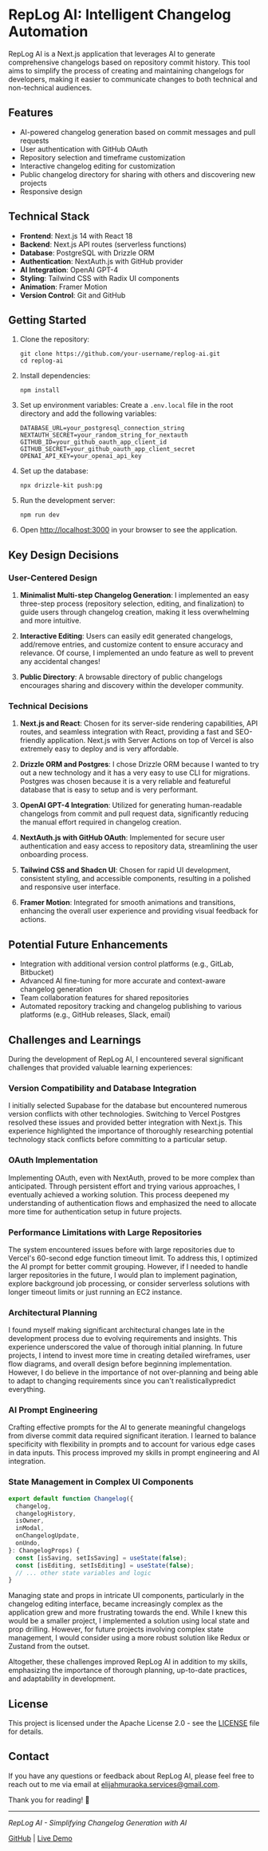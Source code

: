 # RepLog AI: Intelligent Changelog Automation

RepLog AI is a Next.js application that leverages AI to generate comprehensive changelogs based on repository commit history. This tool aims to simplify the process of creating and maintaining changelogs for developers, making it easier to communicate changes to both technical and non-technical audiences.

## Features

- AI-powered changelog generation based on commit messages and pull requests
- User authentication with GitHub OAuth
- Repository selection and timeframe customization
- Interactive changelog editing for customization
- Public changelog directory for sharing with others and discovering new projects
- Responsive design

## Technical Stack

- **Frontend**: Next.js 14 with React 18
- **Backend**: Next.js API routes (serverless functions)
- **Database**: PostgreSQL with Drizzle ORM
- **Authentication**: NextAuth.js with GitHub provider
- **AI Integration**: OpenAI GPT-4
- **Styling**: Tailwind CSS with Radix UI components
- **Animation**: Framer Motion
- **Version Control**: Git and GitHub

## Getting Started

1. Clone the repository:

   ```
   git clone https://github.com/your-username/replog-ai.git
   cd replog-ai
   ```

2. Install dependencies:

   ```
   npm install
   ```

3. Set up environment variables:
   Create a `.env.local` file in the root directory and add the following variables:

   ```
   DATABASE_URL=your_postgresql_connection_string
   NEXTAUTH_SECRET=your_random_string_for_nextauth
   GITHUB_ID=your_github_oauth_app_client_id
   GITHUB_SECRET=your_github_oauth_app_client_secret
   OPENAI_API_KEY=your_openai_api_key
   ```

4. Set up the database:

   ```
   npx drizzle-kit push:pg
   ```

5. Run the development server:

   ```
   npm run dev
   ```

6. Open [http://localhost:3000](http://localhost:3000) in your browser to see the application.

## Key Design Decisions

### User-Centered Design

1. **Minimalist Multi-step Changelog Generation**: I implemented an easy three-step process (repository selection, editing, and finalization) to guide users through changelog creation, making it less overwhelming and more intuitive.

2. **Interactive Editing**: Users can easily edit generated changelogs, add/remove entries, and customize content to ensure accuracy and relevance. Of course, I implemented an undo feature as well to prevent any accidental changes!

3. **Public Directory**: A browsable directory of public changelogs encourages sharing and discovery within the developer community.

### Technical Decisions

1. **Next.js and React**: Chosen for its server-side rendering capabilities, API routes, and seamless integration with React, providing a fast and SEO-friendly application. Next.js with Server Actions on top of Vercel is also extremely easy to deploy and is very affordable.

2. **Drizzle ORM and Postgres**: I chose Drizzle ORM because I wanted to try out a new technology and it has a very easy to use CLI for migrations. Postgres was chosen because it is a very reliable and featureful database that is easy to setup and is very performant.

3. **OpenAI GPT-4 Integration**: Utilized for generating human-readable changelogs from commit and pull request data, significantly reducing the manual effort required in changelog creation.

4. **NextAuth.js with GitHub OAuth**: Implemented for secure user authentication and easy access to repository data, streamlining the user onboarding process.

5. **Tailwind CSS and Shadcn UI**: Chosen for rapid UI development, consistent styling, and accessible components, resulting in a polished and responsive user interface.

6. **Framer Motion**: Integrated for smooth animations and transitions, enhancing the overall user experience and providing visual feedback for actions.

## Potential Future Enhancements

- Integration with additional version control platforms (e.g., GitLab, Bitbucket)
- Advanced AI fine-tuning for more accurate and context-aware changelog generation
- Team collaboration features for shared repositories
- Automated repository tracking and changelog publishing to various platforms (e.g., GitHub releases, Slack, email)

## Challenges and Learnings

During the development of RepLog AI, I encountered several significant challenges that provided valuable learning experiences:

### Version Compatibility and Database Integration

I initially selected Supabase for the database but encountered numerous version conflicts with other technologies. Switching to Vercel Postgres resolved these issues and provided better integration with Next.js. This experience highlighted the importance of thoroughly researching potential technology stack conflicts before committing to a particular setup.

### OAuth Implementation

Implementing OAuth, even with NextAuth, proved to be more complex than anticipated. Through persistent effort and trying various approaches, I eventually achieved a working solution. This process deepened my understanding of authentication flows and emphasized the need to allocate more time for authentication setup in future projects.

### Performance Limitations with Large Repositories

The system encountered issues before with large repositories due to Vercel's 60-second edge function timeout limit. To address this, I optimized the AI prompt for better commit grouping. However, if I needed to handle larger repositories in the future, I would plan to implement pagination, explore background job processing, or consider serverless solutions with longer timeout limits or just running an EC2 instance.

### Architectural Planning

I found myself making significant architectural changes late in the development process due to evolving requirements and insights. This experience underscored the value of thorough initial planning. In future projects, I intend to invest more time in creating detailed wireframes, user flow diagrams, and overall design before beginning implementation. However, I do believe in the importance of not over-planning and being able to adapt to changing requirements since you can't realisticallypredict everything.

### AI Prompt Engineering

Crafting effective prompts for the AI to generate meaningful changelogs from diverse commit data required significant iteration. I learned to balance specificity with flexibility in prompts and to account for various edge cases in data inputs. This process improved my skills in prompt engineering and AI integration.

### State Management in Complex UI Components

```typescript
export default function Changelog({
  changelog,
  changelogHistory,
  isOwner,
  inModal,
  onChangelogUpdate,
  onUndo,
}: ChangelogProps) {
  const [isSaving, setIsSaving] = useState(false);
  const [isEditing, setIsEditing] = useState(false);
  // ... other state variables and logic
}
```

Managing state and props in intricate UI components, particularly in the changelog editing interface, became increasingly complex as the application grew and more frustrating towards the end. While I knew this would be a smaller project, I implemented a solution using local state and prop drilling. However, for future projects involving complex state management, I would consider using a more robust solution like Redux or Zustand from the outset.

Altogether, these challenges improved RepLog AI in addition to my skills, emphasizing the importance of thorough planning, up-to-date practices, and adaptability in development.

## License

This project is licensed under the Apache License 2.0 - see the [LICENSE](LICENSE) file for details.

## Contact

If you have any questions or feedback about RepLog AI, please feel free to reach out to me via email at [elijahmuraoka.services@gmail.com](mailto:elijahmuraoka.services@gmail.com).

Thank you for reading! 🙏

---

_RepLog AI - Simplifying Changelog Generation with AI_

[GitHub](https://github.com/elijahmuraoka/RepLog-AI) | [Live Demo](https://replog-ai.vercel.app/)
